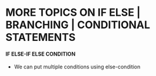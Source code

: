 MORE TOPICS ON IF ELSE | BRANCHING | CONDITIONAL STATEMENTS
===========================================================

#### IF ELSE-IF ELSE CONDITION
* We can put multiple conditions using else-condition
